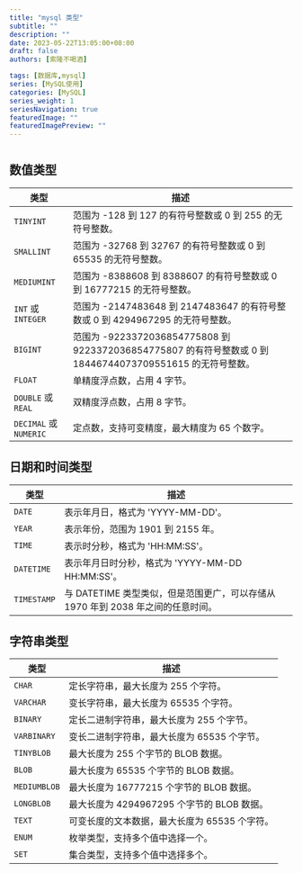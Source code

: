 ```yaml
---
title: "mysql 类型"
subtitle: ""
description: ""
date: 2023-05-22T13:05:00+08:00
draft: false
authors: [索隆不喝酒]

tags: [数据库,mysql]
series: [MySQL使用]
categories: [MySQL]
series_weight: 1
seriesNavigation: true
featuredImage: ""
featuredImagePreview: ""
---
```

<!--more-->
#


## 数值类型

| 类型 | 描述 |
| --- | --- |
| `TINYINT` | 范围为 -128 到 127 的有符号整数或 0 到 255 的无符号整数。 |
| `SMALLINT` | 范围为 -32768 到 32767 的有符号整数或 0 到 65535 的无符号整数。 |
| `MEDIUMINT` | 范围为 -8388608 到 8388607 的有符号整数或 0 到 16777215 的无符号整数。 |
| `INT` 或 `INTEGER` | 范围为 -2147483648 到 2147483647 的有符号整数或 0 到 4294967295 的无符号整数。 |
| `BIGINT` | 范围为 -9223372036854775808 到 9223372036854775807 的有符号整数或 0 到 18446744073709551615 的无符号整数。 |
| `FLOAT` | 单精度浮点数，占用 4 字节。 |
| `DOUBLE` 或 `REAL` | 双精度浮点数，占用 8 字节。 |
| `DECIMAL` 或 `NUMERIC` | 定点数，支持可变精度，最大精度为 65 个数字。 |

## 日期和时间类型

| 类型 | 描述 |
| --- | --- |
| `DATE` | 表示年月日，格式为 'YYYY-MM-DD'。 |
| `YEAR` | 表示年份，范围为 1901 到 2155 年。 |
| `TIME` | 表示时分秒，格式为 'HH:MM:SS'。 |
| `DATETIME` | 表示年月日时分秒，格式为 'YYYY-MM-DD HH:MM:SS'。 |
| `TIMESTAMP` | 与 DATETIME 类型类似，但是范围更广，可以存储从 1970 年到 2038 年之间的任意时间。 |

## 字符串类型

| 类型 | 描述 |
| --- | --- |
| `CHAR` | 定长字符串，最大长度为 255 个字符。 |
| `VARCHAR` | 变长字符串，最大长度为 65535 个字符。 |
| `BINARY` | 定长二进制字符串，最大长度为 255 个字节。 |
| `VARBINARY` | 变长二进制字符串，最大长度为 65535 个字节。 |
| `TINYBLOB` | 最大长度为 255 个字节的 BLOB 数据。 |
| `BLOB` | 最大长度为 65535 个字节的 BLOB 数据。 |
| `MEDIUMBLOB` | 最大长度为 16777215 个字节的 BLOB 数据。 |
| `LONGBLOB` | 最大长度为 4294967295 个字节的 BLOB 数据。 |
| `TEXT` | 可变长度的文本数据，最大长度为 65535 个字符。 |
| `ENUM` | 枚举类型，支持多个值中选择一个。 |
| `SET` | 集合类型，支持多个值中选择多个。 |
